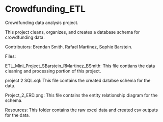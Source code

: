 # Crowdfunding_ETL

Crowdfunding data analysis project.

This project cleans, organizes, and creates a database schema for crowdfunding data.

Contributors: Brendan Smith, Rafael Martinez, Sophie Barstein.

Files:

ETL_Mini_Project_SBarstein_RMartinez_BSmith: This file contians the data cleaning and processing portion of this project.

project 2 SQL.sql: This file contains the created databse schema for the data.

Project_2_ERD.png: This file contains the entity relationship diagram for the schema.

Resources: This folder contains the raw excel data and created csv outputs for the data.
